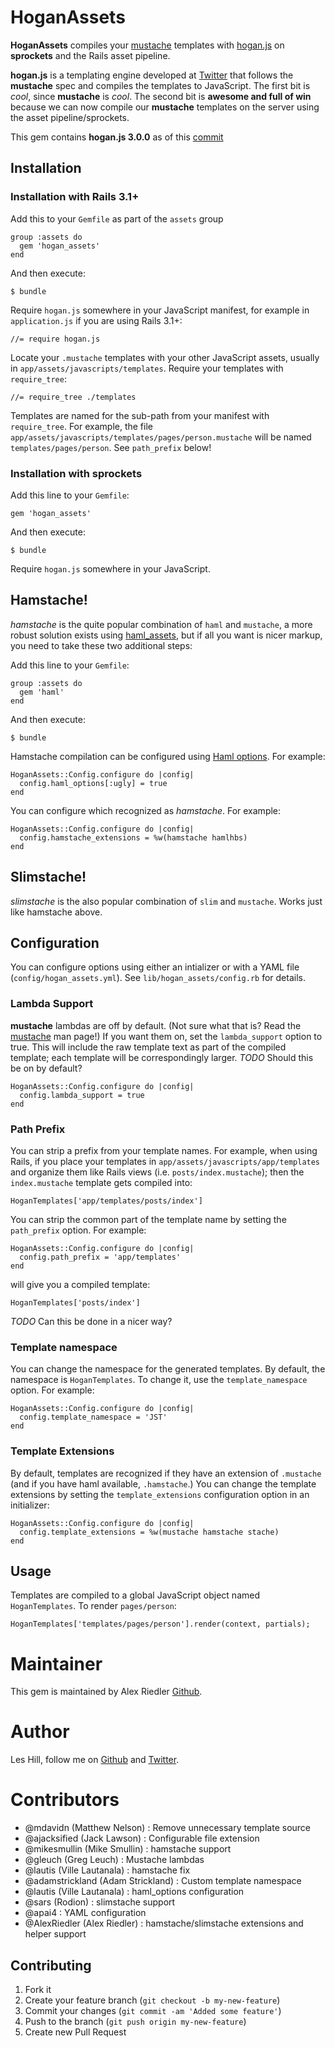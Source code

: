 # HoganAssets

**HoganAssets** compiles your [mustache](http://mustache.github.com/) templates with [hogan.js](http://twitter.github.com/hogan.js/) on **sprockets** and the Rails asset pipeline.

**hogan.js** is a templating engine developed at [Twitter](http://twitter.com) that follows the **mustache** spec and compiles the templates to JavaScript. The first bit is *cool*, since **mustache** is *cool*. The second bit is **awesome and full of win** because we can now compile our **mustache** templates on the server using the asset pipeline/sprockets.

This gem contains **hogan.js 3.0.0** as of this [commit](https://github.com/twitter/hogan.js/commit/9a9eb1ab8fbbfedc9de73aeac4f9c1798d190a21)

## Installation

### Installation with Rails 3.1+

Add this to your `Gemfile` as part of the `assets` group

    group :assets do
      gem 'hogan_assets'
    end

And then execute:

    $ bundle

Require `hogan.js` somewhere in your JavaScript manifest, for example in `application.js` if you are using Rails 3.1+:

    //= require hogan.js

Locate your `.mustache` templates with your other JavaScript assets, usually in `app/assets/javascripts/templates`.
Require your templates with `require_tree`:

    //= require_tree ./templates

Templates are named for the sub-path from your manifest with `require_tree`. For example, the file `app/assets/javascripts/templates/pages/person.mustache` will be named `templates/pages/person`. See `path_prefix` below!

### Installation with sprockets

Add this line to your `Gemfile`:

    gem 'hogan_assets'

And then execute:

    $ bundle

Require `hogan.js` somewhere in your JavaScript.

## Hamstache!

_hamstache_ is the quite popular combination of `haml` and `mustache`, a more robust solution exists using [haml_assets](https://github.com/infbio/haml_assets), but if all you want is nicer markup, you need to take these two additional steps:

Add this line to your `Gemfile`:

    group :assets do
      gem 'haml'
    end

And then execute:

    $ bundle

Hamstache compilation can be configured using [Haml options](http://haml.info/docs/yardoc/Haml/Options.html). For example:

    HoganAssets::Config.configure do |config|
      config.haml_options[:ugly] = true
    end

You can configure which recognized as _hamstache_. For example:

    HoganAssets::Config.configure do |config|
      config.hamstache_extensions = %w(hamstache hamlhbs)
    end

## Slimstache!

_slimstache_ is the also popular combination of `slim` and `mustache`. Works just like hamstache above.

## Configuration

You can configure options using either an intializer or with a YAML file (`config/hogan_assets.yml`). See `lib/hogan_assets/config.rb` for details.

### Lambda Support

**mustache** lambdas are off by default. (Not sure what that is? Read the [mustache](http://mustache.github.com/mustache.5.html) man page!) If you want them on, set the `lambda_support` option to true. This will include the raw template text as part of the compiled template; each template will be correspondingly larger. *TODO* Should this be on by default?

    HoganAssets::Config.configure do |config|
      config.lambda_support = true
    end

### Path Prefix

You can strip a prefix from your template names. For example, when using Rails, if you place your templates in `app/assets/javascripts/app/templates` and organize them like Rails views (i.e. `posts/index.mustache`); then the `index.mustache` template gets compiled into:

    HoganTemplates['app/templates/posts/index']

You can strip the common part of the template name by setting the `path_prefix` option.  For example:

    HoganAssets::Config.configure do |config|
      config.path_prefix = 'app/templates'
    end

will give you a compiled template:

    HoganTemplates['posts/index']

*TODO* Can this be done in a nicer way?

### Template namespace

You can change the namespace for the generated templates. By default, the
namespace is `HoganTemplates`. To change it, use the `template_namespace`
option. For example:

    HoganAssets::Config.configure do |config|
      config.template_namespace = 'JST'
    end

### Template Extensions

By default, templates are recognized if they have an extension of `.mustache` (and if you have haml available, `.hamstache`.) You can change the template extensions by setting the `template_extensions` configuration option in an initializer:

    HoganAssets::Config.configure do |config|
      config.template_extensions = %w(mustache hamstache stache)
    end


## Usage

Templates are compiled to a global JavaScript object named `HoganTemplates`. To render `pages/person`:

    HoganTemplates['templates/pages/person'].render(context, partials);

# Maintainer

This gem is maintained by Alex Riedler [Github](https://github.com/AlexRiedler).

# Author

Les Hill, follow me on [Github](https://github.com/leshill) and [Twitter](https://twitter.com/leshill).

# Contributors

* @mdavidn        (Matthew Nelson)  : Remove unnecessary template source
* @ajacksified    (Jack Lawson)     : Configurable file extension
* @mikesmullin    (Mike Smullin)    : hamstache support
* @gleuch         (Greg Leuch)      : Mustache lambdas
* @lautis         (Ville Lautanala) : hamstache fix
* @adamstrickland (Adam Strickland) : Custom template namespace
* @lautis         (Ville Lautanala) : haml_options configuration
* @sars           (Rodion)          : slimstache support
* @apai4                            : YAML configuration
* @AlexRiedler    (Alex Riedler)    : hamstache/slimstache extensions and helper support

## Contributing

1. Fork it
2. Create your feature branch (`git checkout -b my-new-feature`)
3. Commit your changes (`git commit -am 'Added some feature'`)
4. Push to the branch (`git push origin my-new-feature`)
5. Create new Pull Request
